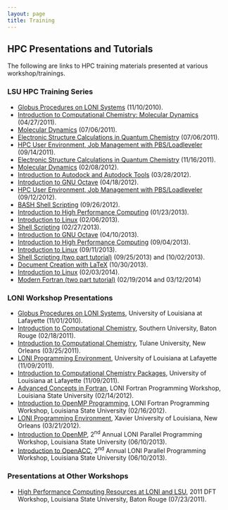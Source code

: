 ```yaml
---
layout: page
title: Training
--- 
```


## HPC Presentations and Tutorials
The following are links to HPC training materials presented at various workshop/trainings. 
       
### LSU HPC Training Series
 * <a href="https://drive.google.com/file/d/0B8JfYfXf7hnhM2M4NDIyMjItZmNlYS00ODZlLWFmNDctNGY2ZDhmZjUzMGRl">Globus Procedures on LONI Systems</a> (11/10/2010).
 * <a href="https://drive.google.com/file/d/0B8JfYfXf7hnhYTI2NDI4ZDUtNWViYy00MTc1LTllMjEtYjc3NjM1OGMzN2I4">Introduction to Computational Chemistry: Molecular Dynamics</a> (04/27/2011).
 * <a href="https://drive.google.com/file/d/0B8JfYfXf7hnhMjlmOTZhYWQtY2IyYy00MzlkLTk2ZDAtNDcxNjg0NzcxMjBm">Molecular Dynamics</a> (07/06/2011).
 * <a href="https://drive.google.com/file/d/0B8JfYfXf7hnhYWNkZmJiZDYtMTk4OS00ZDk2LTk3ZDctZTRjNTc5YzIyYjIz">Electronic Structure Calculations in Quantum Chemistry</a> (07/06/2011).
 * <a href="https://drive.google.com/file/d/0B8JfYfXf7hnhMWVlZGFmNjktYmI5OC00NTIzLWE4OTItNzJkZDU4MDBiNDdk">HPC User Environment, Job Management with PBS/Loadleveler</a> (09/14/2011).
 * <a href="https://drive.google.com/file/d/0B8JfYfXf7hnhZTBjZWE4MDAtMmY5MC00NTJkLTgzYjUtYWFhYWI0ZjU0Nzlj">Electronic Structure Calculations in Quantum Chemistry</a> (11/16/2011).
 * <a href="https://drive.google.com/file/d/0B8JfYfXf7hnhZDJiNzhlNzAtZmU3Mi00ZWI1LTgyYjYtMTFmNTNlY2IzZDgw">Molecular Dynamics</a> (02/08/2012).
 * <a href="https://drive.google.com/file/d/0B8JfYfXf7hnhV3RCb08xUWJTd2lQV3Vvc0FRbWhUZw">Introduction to Autodock and Autodock Tools</a> (03/28/2012).
 * <a href="https://drive.google.com/file/d/0B8JfYfXf7hnhQjBfSzFjWWtlM2M">Introduction to GNU Octave</a> (04/18/2012).
 * <a href="https://drive.google.com/file/d/0B8JfYfXf7hnhcVZBUGF1bXBIRFk">HPC User Environment, Job Management with PBS/Loadleveler</a> (09/12/2012).
 * <a href="https://drive.google.com/file/d/0B8JfYfXf7hnhVHRld2FKWVJJdkk">BASH Shell Scripting</a> (09/26/2012).
 * <a href="https://drive.google.com/file/d/0B8JfYfXf7hnhRHNFV1Jtemk0QVU">Introduction to High Performance Computing</a> (01/23/2013).
 * <a href="https://drive.google.com/file/d/0B8JfYfXf7hnhd0RnUFlXQ0NSLWM">Introduction to Linux</a> (02/06/2013).
 * <a href="https://drive.google.com/file/d/0B8JfYfXf7hnhTm9vdlBXM1dvUEE">Shell Scripting</a> (02/27/2013).
 * <a href="https://drive.google.com/file/d/0B8JfYfXf7hnhNldOWnRXVldRaG8">Introduction to GNU Octave</a> (04/10/2013).
 * <a href="https://drive.google.com/file/d/0B8JfYfXf7hnhREVsNmFYTXlVWTg">Introduction to High Performance Computing</a> (09/04/2013).
 * <a href="https://drive.google.com/file/d/0B8JfYfXf7hnhWGcyb19KVXBORWs">Introduction to Linux</a> (09/11/2013).
 * <a href="https://drive.google.com/file/d/0B8JfYfXf7hnhU3hWQy1hZ0FYZTA">Shell Scripting (two part tutorial)</a> (09/25/2013) and (10/02/2013).
 * <a href="https://drive.google.com/file/d/0B8JfYfXf7hnhN0pOa0xKM0hPaHc">Document Creation with LaTeX</a> (10/30/2013).
 * <a href="https://drive.google.com/file/d/0B8JfYfXf7hnhc0NuSkJqYkpIejQ">Introduction to Linux</a> (02/03/2014).
 * <a href="https://drive.google.com/file/d/0B8JfYfXf7hnhcnNITllCdU5uZWc">Modern Fortran (two part tutorial)</a> (02/19/2014 and 03/12/2014)
 
	
### LONI Workshop Presentations
 * <a href="https://drive.google.com/file/d/0B8JfYfXf7hnhOTQyNjcxMTQtZTk1NS00Mjg1LTgzYmUtOTBmMzdhYzA3MjRk">Globus Procedures on LONI Systems</a>, University of Louisiana at Lafayette (11/01/2010).
 * <a href="https://drive.google.com/file/d/0B8JfYfXf7hnhOThhYWM3MjEtMzU4ZS00MTc3LWJiN2ItNzFkNjNkNGMwOTJm">Introduction to Computational Chemistry</a>, Southern University, Baton Rouge (02/18/2011).
 * <a href="https://drive.google.com/file/d/0B8JfYfXf7hnhYjRiODkxOGYtNGJlMC00ZmViLWJhMjQtZDY1ZTgzNjYzODFi">Introduction to Computational Chemistry</a>, Tulane University, New Orleans (03/25/2011).
 * <a href="https://drive.google.com/file/d/0B8JfYfXf7hnhZmNlNjBhOWMtMTQ4My00ZjZkLTk3MDUtNTUwNzEyZTg5MmIy">LONI Programming Environment</a>, University of Louisiana at Lafayette (11/09/2011).
 * <a href="https://drive.google.com/file/d/0B8JfYfXf7hnhMzFmN2M2ZGQtYzMyNC00Yjk0LTkwZTUtZGVkNTIzOGQwM2Vl">Introduction to Computational Chemistry Packages</a>, University of Louisiana at Lafayette (11/09/2011).
 * <a href="https://drive.google.com/file/d/0B8JfYfXf7hnhZWQ0NGJjNDEtZDkwYS00ZGZiLWEyNTctMGE0NTNmNDQzNjFm">Advanced Concepts in Fortran</a>, LONI Fortran Programming Workshop, Louisiana State University (02/14/2012).
 * <a href="https://drive.google.com/file/d/0B8JfYfXf7hnhMTVjZTVlMmUtNmU4MC00YjQ0LWIxMGUtNDRjNTg3NzMxOGQ2">Introduction to OpenMP Programming</a>, LONI Fortran Programming Workshop, Louisiana State University (02/16/2012).
 * <a href="https://drive.google.com/file/d/0B8JfYfXf7hnhV00yRXZNZjdRSEc1UWJBTDgyb2UyZw">LONI Programming Environment</a>, Xavier University of Louisiana, New Orleans (03/21/2012).
 * <a href="https://drive.google.com/file/d/0B8JfYfXf7hnhNXhJdExhMk1kcDA">Introduction to OpenMP</a>, 2<sup>nd</sup> Annual LONI Parallel Programming Workshop, Louisiana State University (06/10/2013).
 * <a href="https://drive.google.com/file/d/0B8JfYfXf7hnhSC1uQzktVjROWEU">Introduction to OpenACC</a>, 2<sup>nd</sup> Annual LONI Parallel Programming Workshop, Louisiana State University (06/10/2013).

### Presentations at Other Workshops
 * <a href="https://drive.google.com/file/d/0B8JfYfXf7hnhNzRlMTBjNWItMzA0YS00YzJkLThiYWMtODMzN2NiZjUwNTll">High Performance Computing Resources at LONI and LSU</a>, 2011 DFT Workshop, Louisiana State University, Baton Rouge (07/23/2011).
